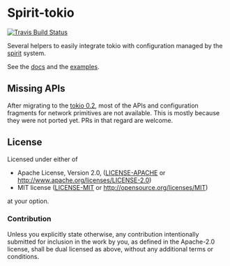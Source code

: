 # Spirit-tokio

[![Travis Build Status](https://api.travis-ci.org/vorner/spirit.png?branch=master)](https://travis-ci.org/vorner/spirit)

Several helpers to easily integrate tokio with configuration managed by the
[spirit](https://crates.io/crates/spirit) system.

See the [docs](https://docs.rs/spirit-tokio) and the
[examples](spirit-tokio/examples).

## Missing APIs

After migrating to the [tokio 0.2](https://docs.rs/tokio/0.2.*/), most of the
APIs and configuration fragments for network primitives are not available. This
is mostly because they were not ported yet. PRs in that regard are welcome.

## License

Licensed under either of

 * Apache License, Version 2.0, ([LICENSE-APACHE](LICENSE-APACHE) or http://www.apache.org/licenses/LICENSE-2.0)
 * MIT license ([LICENSE-MIT](LICENSE-MIT) or http://opensource.org/licenses/MIT)

at your option.

### Contribution

Unless you explicitly state otherwise, any contribution intentionally
submitted for inclusion in the work by you, as defined in the Apache-2.0
license, shall be dual licensed as above, without any additional terms
or conditions.
